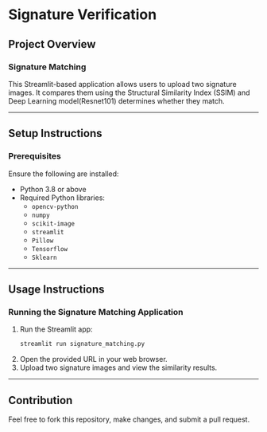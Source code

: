 # Signature Verification

## Project Overview

### Signature Matching
This Streamlit-based application allows users to upload two signature images. It compares them using the Structural Similarity Index (SSIM) and Deep Learning model(Resnet101) determines whether they match.

---

## Setup Instructions

### Prerequisites
Ensure the following are installed:

- Python 3.8 or above
- Required Python libraries:
  - `opencv-python`
  - `numpy`
  - `scikit-image`
  - `streamlit`
  - `Pillow`
  - `Tensorflow`
  - `Sklearn`

---

## Usage Instructions

### Running the Signature Matching Application

1. Run the Streamlit app:
   ```bash
   streamlit run signature_matching.py
   ```
2. Open the provided URL in your web browser.
3. Upload two signature images and view the similarity results.

---

## Contribution
Feel free to fork this repository, make changes, and submit a pull request.

